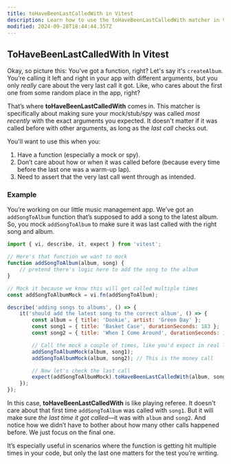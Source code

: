 ```yaml
---
title: toHaveBeenLastCalledWith in Vitest
description: Learn how to use the toHaveBeenLastCalledWith matcher in Vitest.
modified: 2024-09-28T18:44:44.357Z
---
```


## ToHaveBeenLastCalledWith In Vitest

Okay, so picture this: You've got a function, right? Let's say it's `createAlbum`. You’re calling it left and right in your app with different arguments, but you only *really* care about the very last call it got. Like, who cares about the first one from some random place in the app, right?

That’s where **toHaveBeenLastCalledWith** comes in. This matcher is specifically about making sure your mock/stub/spy was called *most recently* with the exact arguments you expected. It doesn't matter if it was called before with other arguments, as long as the *last call* checks out.

You'll want to use this when you:

1. Have a function (especially a mock or spy).
2. Don’t care about how or when it was called before (because every time before the last one was a warm-up lap).
3. Need to assert that the very last call went through as intended.

### Example

You’re working on our little music management app. We’ve got an `addSongToAlbum` function that’s supposed to add a song to the latest album. So, you mock `addSongToAlbum` to make sure it was last called with the right song and album.

```javascript
import { vi, describe, it, expect } from 'vitest';

// Here's that function we want to mock
function addSongToAlbum(album, song) {
	// pretend there's logic here to add the song to the album
}

// Mock it because we know this will get called multiple times
const addSongToAlbumMock = vi.fn(addSongToAlbum);

describe('adding songs to albums', () => {
	it('should add the latest song to the correct album', () => {
		const album = { title: 'Dookie', artist: 'Green Day' };
		const song1 = { title: 'Basket Case', durationSeconds: 183 };
		const song2 = { title: 'When I Come Around', durationSeconds: 177 };

		// Call the mock a couple of times, like you'd expect in real life
		addSongToAlbumMock(album, song1);
		addSongToAlbumMock(album, song2); // This is the money call

		// Now let's check the last call
		expect(addSongToAlbumMock).toHaveBeenLastCalledWith(album, song2);
	});
});
```

In this case, **toHaveBeenLastCalledWith** is like playing referee. It doesn't care about that first time `addSongToAlbum` was called with `song1`. But it will make sure *the last time it got called*—it was with `album` and `song2`. And notice how we didn’t have to bother about how many other calls happened before. We just focus on the final one.

It’s especially useful in scenarios where the function is getting hit multiple times in your code, but only the last one matters for the test you’re writing.
